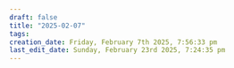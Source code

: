 ```yaml
---
draft: false
title: "2025-02-07"
tags:
creation_date: Friday, February 7th 2025, 7:56:33 pm
last_edit_date: Sunday, February 23rd 2025, 7:24:35 pm
---
```

